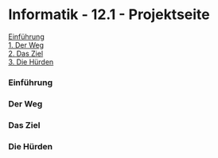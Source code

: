 # Informatik - 12.1 - Projektseite

[Einführung](#einführung)  
[1. Der Weg](#1)  
[2. Das Ziel](#2)  
[3. Die Hürden](#3)

### <a name="einführung"></a>Einführung




### <a name="1"></a>Der Weg



### <a name="2"></a>Das Ziel 



### <a name="3"></a>Die Hürden

